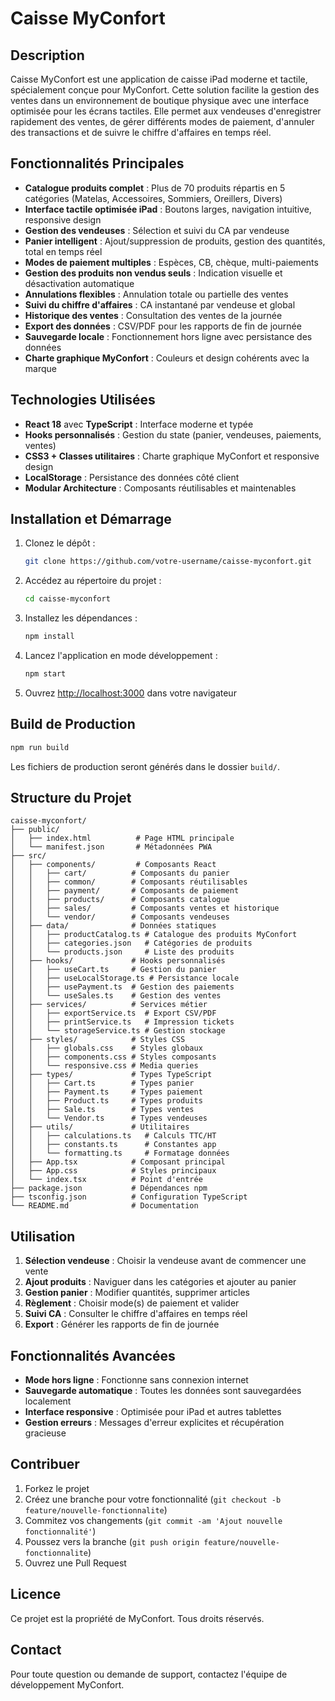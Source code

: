 # Caisse MyConfort

## Description
Caisse MyConfort est une application de caisse iPad moderne et tactile, spécialement conçue pour MyConfort. Cette solution facilite la gestion des ventes dans un environnement de boutique physique avec une interface optimisée pour les écrans tactiles. Elle permet aux vendeuses d'enregistrer rapidement des ventes, de gérer différents modes de paiement, d'annuler des transactions et de suivre le chiffre d'affaires en temps réel.

## Fonctionnalités Principales
- **Catalogue produits complet** : Plus de 70 produits répartis en 5 catégories (Matelas, Accessoires, Sommiers, Oreillers, Divers)
- **Interface tactile optimisée iPad** : Boutons larges, navigation intuitive, responsive design
- **Gestion des vendeuses** : Sélection et suivi du CA par vendeuse
- **Panier intelligent** : Ajout/suppression de produits, gestion des quantités, total en temps réel
- **Modes de paiement multiples** : Espèces, CB, chèque, multi-paiements
- **Gestion des produits non vendus seuls** : Indication visuelle et désactivation automatique
- **Annulations flexibles** : Annulation totale ou partielle des ventes
- **Suivi du chiffre d'affaires** : CA instantané par vendeuse et global
- **Historique des ventes** : Consultation des ventes de la journée
- **Export des données** : CSV/PDF pour les rapports de fin de journée
- **Sauvegarde locale** : Fonctionnement hors ligne avec persistance des données
- **Charte graphique MyConfort** : Couleurs et design cohérents avec la marque

## Technologies Utilisées
- **React 18** avec **TypeScript** : Interface moderne et typée
- **Hooks personnalisés** : Gestion du state (panier, vendeuses, paiements, ventes)
- **CSS3 + Classes utilitaires** : Charte graphique MyConfort et responsive design
- **LocalStorage** : Persistance des données côté client
- **Modular Architecture** : Composants réutilisables et maintenables

## Installation et Démarrage
1. Clonez le dépôt :
   ```bash
   git clone https://github.com/votre-username/caisse-myconfort.git
   ```
2. Accédez au répertoire du projet :
   ```bash
   cd caisse-myconfort
   ```
3. Installez les dépendances :
   ```bash
   npm install
   ```
4. Lancez l'application en mode développement :
   ```bash
   npm start
   ```
5. Ouvrez [http://localhost:3000](http://localhost:3000) dans votre navigateur

## Build de Production
```bash
npm run build
```
Les fichiers de production seront générés dans le dossier `build/`.

## Structure du Projet
```
caisse-myconfort/
├── public/
│   ├── index.html          # Page HTML principale
│   └── manifest.json       # Métadonnées PWA
├── src/
│   ├── components/         # Composants React
│   │   ├── cart/          # Composants du panier
│   │   ├── common/        # Composants réutilisables
│   │   ├── payment/       # Composants de paiement
│   │   ├── products/      # Composants catalogue
│   │   ├── sales/         # Composants ventes et historique
│   │   └── vendor/        # Composants vendeuses
│   ├── data/              # Données statiques
│   │   ├── productCatalog.ts # Catalogue des produits MyConfort
│   │   ├── categories.json   # Catégories de produits
│   │   └── products.json     # Liste des produits
│   ├── hooks/             # Hooks personnalisés
│   │   ├── useCart.ts     # Gestion du panier
│   │   ├── useLocalStorage.ts # Persistance locale
│   │   ├── usePayment.ts  # Gestion des paiements
│   │   └── useSales.ts    # Gestion des ventes
│   ├── services/          # Services métier
│   │   ├── exportService.ts  # Export CSV/PDF
│   │   ├── printService.ts   # Impression tickets
│   │   └── storageService.ts # Gestion stockage
│   ├── styles/            # Styles CSS
│   │   ├── globals.css    # Styles globaux
│   │   ├── components.css # Styles composants
│   │   └── responsive.css # Media queries
│   ├── types/             # Types TypeScript
│   │   ├── Cart.ts        # Types panier
│   │   ├── Payment.ts     # Types paiement
│   │   ├── Product.ts     # Types produits
│   │   ├── Sale.ts        # Types ventes
│   │   └── Vendor.ts      # Types vendeuses
│   ├── utils/             # Utilitaires
│   │   ├── calculations.ts   # Calculs TTC/HT
│   │   ├── constants.ts      # Constantes app
│   │   └── formatting.ts     # Formatage données
│   ├── App.tsx            # Composant principal
│   ├── App.css            # Styles principaux
│   └── index.tsx          # Point d'entrée
├── package.json           # Dépendances npm
├── tsconfig.json          # Configuration TypeScript
└── README.md              # Documentation
```

## Utilisation
1. **Sélection vendeuse** : Choisir la vendeuse avant de commencer une vente
2. **Ajout produits** : Naviguer dans les catégories et ajouter au panier
3. **Gestion panier** : Modifier quantités, supprimer articles
4. **Règlement** : Choisir mode(s) de paiement et valider
5. **Suivi CA** : Consulter le chiffre d'affaires en temps réel
6. **Export** : Générer les rapports de fin de journée

## Fonctionnalités Avancées
- **Mode hors ligne** : Fonctionne sans connexion internet
- **Sauvegarde automatique** : Toutes les données sont sauvegardées localement
- **Interface responsive** : Optimisée pour iPad et autres tablettes
- **Gestion erreurs** : Messages d'erreur explicites et récupération gracieuse

## Contribuer
1. Forkez le projet
2. Créez une branche pour votre fonctionnalité (`git checkout -b feature/nouvelle-fonctionnalite`)
3. Commitez vos changements (`git commit -am 'Ajout nouvelle fonctionnalité'`)
4. Poussez vers la branche (`git push origin feature/nouvelle-fonctionnalite`)
5. Ouvrez une Pull Request

## Licence
Ce projet est la propriété de MyConfort. Tous droits réservés.

## Contact
Pour toute question ou demande de support, contactez l'équipe de développement MyConfort.